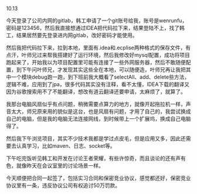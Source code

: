 10.13

​		今天登录了公司内网的gitlab，韩工申请了一个git账号给我，账号是wenrunfu，密码是123456，然后我直接想通过IDEA把代码拉下来，结果登陆不上，找了韩工，结果居然要先登录进内网gitlab，改好密码才能使用。

​	  然后我把代码拉下来，拉到本地，里面有.idea和.ecplise两种格式的保存文件，有点汗，叶师兄过来帮我搭建好了运行环境，然后我修改好mysql配置，成功将项目跑起来了，开始我以为项目配置里可能有连接了一些外网服务器，然后不敢随便配置，到下午问叶师兄，才发现其实这些全在本地，可以随便造，叶师兄再让我把其中一个模块debug跑一跑，到下班前我大概看了selectAll、add、delete些方法，逻辑不难，应用到了jpa，很多代码其实没有注释，看不太懂，IDEA下载的翻译又因为谷歌搜索用不了不能翻译，想改有道云翻译还要申请，太麻烦了，就算了。

​		我那台电脑风扇似乎有点问题，稍微需要点算力的地方，就像开起拖拉机一样，声音太大，师兄原来用的貌似是这台，也是风扇有问题，才用了自己的，我尝试换成自己的电脑，但是我的电脑无法连接网线，到时候带上一个扩展坞，换成自己电脑得了。

​		然后我下午浏览项目，其实不少技术我都是学过点皮毛，但是应用又多，因此还需要去认真学习，比如maven、日志、socket等。

​		下午吃完饭听见韩工和开发在讨论王者荣耀，有些许惊奇，而且谈论的还有声有色，就像昨天在会议室里的讨论场景一样。

​		今天顺便把合同一起签了，包括实习合同和保密竞业协议，感觉都还好，保密竞业协议里有一条，违反协议公司有权追讨50万罚款。